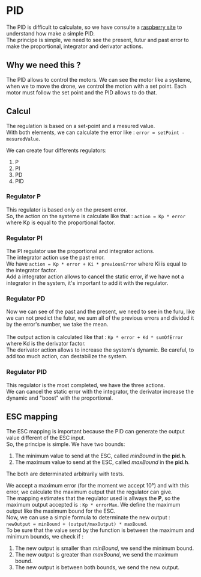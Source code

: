 # PID
The PID is difficult to calculate, so we have consulte a [raspberry site](https://projects.raspberrypi.org/en/projects/robotPID/5) to understand how make a simple PID. </br>
The principe is simple, we need to see the present, futur and past error to make the proportional, integrator and derivator actions.

## Why we need this ?
The PID allows to control the motors. We can see the motor like a systeme, when we to move the drone, we control the motion with a set point. Each motor must follow the set point and the PID allows to do that.

## Calcul
The regulation is based on a set-point and a mesured value. </br>
With both elements, we can calculate the error like : `error = setPoint - mesuredValue`. </br>

We can create four differents regulators:
1) P
2) PI
3) PD
4) PID

### Regulator P
This regulator is based only on the present error. </br> So, the action on the systeme is calculate like that : `action = Kp * error` where Kp is equal to the proportional factor.

### Regulator PI
The PI regulator use the proportional and integrator actions. </br> The integrator action use the past error. </br>
We have `action = Kp * error + Ki * previousError` where Ki is equal to the integrator factor. </br>
Add a integrator action allows to cancel the static error, if we have not a integrator in the system, it's important to add it with the regulator.

### Regulator PD
Now we can see of the past and the present, we need to see in the furu, like we can not predict the futur, we sum all of the previous errors and divided it by the error's number, we take the mean. </br> </br>
The output action is calculated like that : `Kp * error + Kd * sumOfError` where Kd is the derivator factor. </br>
The derivator action allows to increase the system's dynamic. Be careful, to add too much action, can destabilize the system.

### Regulator PID
This regulator is the most completed, we have the three actions. </br>
We can cancel the static error with the integrator, the derivator increase the dynamic and "boost" with the proportional.

## ESC mapping
The ESC mapping is important because the PID can generate the output value different of the ESC input. </br>
So, the principe is simple. We have two bounds: </br>
1) The minimum value to send at the ESC, called *minBound* in the **pid.h**.
2) The maximum value to send at the ESC, called *maxBound* in the **pid.h**.

The both are determinated arbitrarily with tests. </br>

We accept a maximum error (for the moment we accept 10°) and with this error, we calculate the maximum output that the regulator can give. </br>
The mapping estimates that the regulator used is allways the **P**, so the maximum output accepted is : `Kp * errorMax`. We define the maximum output like the maximum bound for the ESC. </br>
Now, we can use a simple formula to determinate the new output : `newOutput = minBound + (output/maxOutput) * maxBound`. </br>
To be sure that the value send by the function is between the maximum and minimum bounds, we check if :
1) The new output is smaller than *minBound*, we send the minimum bound.
2) The new output is greater than *maxBound*, we send the maximum bound.
3) The new output is between both bounds, we send the new output.